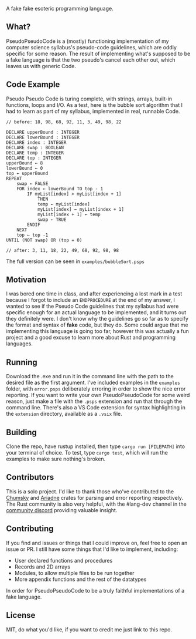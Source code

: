 A fake fake esoteric programming language.

## What?

PseudoPseudoCode is a (mostly) functioning implementation of my computer science syllabus's pseudo-code guidelines, which are oddly specific for some reason. The result of implementing what's supposed to be a fake language is that the two pseudo's cancel each other out, which leaves us with generic Code.

## Code Example

Pseudo Pseudo Code is turing complete, with strings, arrays, built-in functions, loops and I/O. As a test, here is the bubble sort algorithm that I had to learn as part of my syllabus, implemented in real, runnable Code.

```
// before: 18, 98, 68, 92, 11, 3, 49, 98, 22

DECLARE upperBound : INTEGER
DECLARE lowerBound : INTEGER
DECLARE index : INTEGER
DECLARE swap : BOOLEAN
DECLARE temp : INTEGER
DECLARE top : INTEGER
upperBound ← 8
lowerBound ← 0
top ← upperBound
REPEAT
    swap ← FALSE 
    FOR index ← lowerBound TO top - 1
        IF myList[index] > myList[index + 1] 
            THEN
            temp ← myList[index] 
            myList[index] ← myList[index + 1]
            myList[index + 1] ← temp
            swap ← TRUE 
        ENDIF
    NEXT
    top ← top -1
UNTIL (NOT swap) OR (top = 0) 

// after: 3, 11, 18, 22, 49, 68, 92, 98, 98
```

The full version can be seen in `examples/bubbleSort.psps`

## Motivation

I was bored one time in class, and after experiencing a lost mark in a test because I forgot to include an `ENDPROCEDURE` at the end of my answer, I wanted to see if the Pseudo Code guidelines that my syllabus had were specific enough for an actual language to be implemented, and it turns out they definitely were. I don't know why the guidelines go so far as to specify the format and syntax of **fake** code, but they do. Some could argue that me implementing this language is going too far, however this was actually a fun project and a good excuse to learn more about Rust and programming languages.

## Running

Download the .exe and run it in the command line with the path to the desired file as the first argument. I've included examples in the `examples` folder, with `error.psps` deliberately erroring in order to show the nice error reporting.  If you want to write your own PseudoPseudoCode for some weird reason, just make a file with the `.psps` extension and run that through the command line. There's also a VS Code extension for syntax highlighting in the `extension` directory, available as a `.vsix` file.

## Building

Clone the repo, have rustup installed, then type `cargo run [FILEPATH]` into your terminal of choice. To test, type `cargo test`, which will run the examples to make sure nothing's broken.

## Contributors

This is a solo project. I'd like to thank those who've contributed to the [Chumsky](https://github.com/zesterer/chumsky) and [Ariadne](https://github.com/zesterer/ariadne) crates for parsing and error reporting respectively. The Rust community is also very helpful, with the #lang-dev channel in the [community discord](https://discord.gg/rust-lang-community) providing valuable insight.

## Contributing 

If you find and issues or things that I could improve on, feel free to open an issue or PR. I still have some things that I'd like to implement, including:
- User declared functions and procedures
- Records and 2D arrays
- Modules, to allow multiple files to be run together
- More appendix functions and the rest of the datatypes

In order for PseudoPseudoCode to be a truly faithful implementations of a fake language.

## License

MIT, do what you'd like, if you want to credit me just link to this repo.